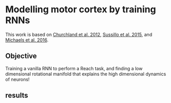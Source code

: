 # Modelling motor cortex by training RNNs

This work is based on [Churchland et al. 2012](https://doi.org/10.1038/nature11129), [Sussillo et al. 2015](https://doi.org/10.1038/nn.4042), and [Michaels et al. 2016](https://doi.org/10.1371/journal.pcbi.1005175).

## Objective
Training a vanilla RNN to perform a Reach task, and finding a low dimensional rotational manifold that explains the high dimensional dynamics of neurons!

## results
